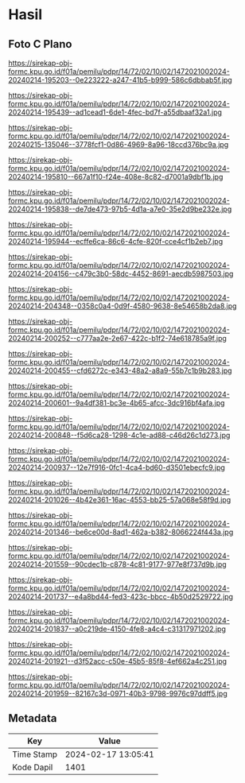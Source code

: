 # Hasil

## Foto C Plano

https://sirekap-obj-formc.kpu.go.id/f01a/pemilu/pdpr/14/72/02/10/02/1472021002024-20240214-195203--0e223222-a247-41b5-b999-586c6dbbab5f.jpg

https://sirekap-obj-formc.kpu.go.id/f01a/pemilu/pdpr/14/72/02/10/02/1472021002024-20240214-195439--ad1cead1-6de1-4fec-bd7f-a55dbaaf32a1.jpg

https://sirekap-obj-formc.kpu.go.id/f01a/pemilu/pdpr/14/72/02/10/02/1472021002024-20240215-135046--3778fcf1-0d86-4969-8a96-18ccd376bc9a.jpg

https://sirekap-obj-formc.kpu.go.id/f01a/pemilu/pdpr/14/72/02/10/02/1472021002024-20240214-195810--667a1f10-f24e-408e-8c82-d7001a9dbf1b.jpg

https://sirekap-obj-formc.kpu.go.id/f01a/pemilu/pdpr/14/72/02/10/02/1472021002024-20240214-195838--de7de473-97b5-4d1a-a7e0-35e2d9be232e.jpg

https://sirekap-obj-formc.kpu.go.id/f01a/pemilu/pdpr/14/72/02/10/02/1472021002024-20240214-195944--ecffe6ca-86c6-4cfe-820f-cce4cf1b2eb7.jpg

https://sirekap-obj-formc.kpu.go.id/f01a/pemilu/pdpr/14/72/02/10/02/1472021002024-20240214-204156--c479c3b0-58dc-4452-8691-aecdb5987503.jpg

https://sirekap-obj-formc.kpu.go.id/f01a/pemilu/pdpr/14/72/02/10/02/1472021002024-20240214-204348--0358c0a4-0d9f-4580-9638-8e54658b2da8.jpg

https://sirekap-obj-formc.kpu.go.id/f01a/pemilu/pdpr/14/72/02/10/02/1472021002024-20240214-200252--c777aa2e-2e67-422c-b1f2-74e618785a9f.jpg

https://sirekap-obj-formc.kpu.go.id/f01a/pemilu/pdpr/14/72/02/10/02/1472021002024-20240214-200455--cfd6272c-e343-48a2-a8a9-55b7c1b9b283.jpg

https://sirekap-obj-formc.kpu.go.id/f01a/pemilu/pdpr/14/72/02/10/02/1472021002024-20240214-200601--9a4df381-bc3e-4b65-afcc-3dc916bf4afa.jpg

https://sirekap-obj-formc.kpu.go.id/f01a/pemilu/pdpr/14/72/02/10/02/1472021002024-20240214-200848--f5d6ca28-1298-4c1e-ad88-c46d26c1d273.jpg

https://sirekap-obj-formc.kpu.go.id/f01a/pemilu/pdpr/14/72/02/10/02/1472021002024-20240214-200937--12e7f916-0fc1-4ca4-bd60-d3501ebecfc9.jpg

https://sirekap-obj-formc.kpu.go.id/f01a/pemilu/pdpr/14/72/02/10/02/1472021002024-20240214-201026--4b42e361-16ac-4553-bb25-57a068e58f9d.jpg

https://sirekap-obj-formc.kpu.go.id/f01a/pemilu/pdpr/14/72/02/10/02/1472021002024-20240214-201346--be6ce00d-8ad1-462a-b382-8066224f443a.jpg

https://sirekap-obj-formc.kpu.go.id/f01a/pemilu/pdpr/14/72/02/10/02/1472021002024-20240214-201559--90cdec1b-c878-4c81-9177-977e8f737d9b.jpg

https://sirekap-obj-formc.kpu.go.id/f01a/pemilu/pdpr/14/72/02/10/02/1472021002024-20240214-201737--e4a8bd44-fed3-423c-bbcc-4b50d2529722.jpg

https://sirekap-obj-formc.kpu.go.id/f01a/pemilu/pdpr/14/72/02/10/02/1472021002024-20240214-201837--a0c219de-4150-4fe8-a4c4-c31317971202.jpg

https://sirekap-obj-formc.kpu.go.id/f01a/pemilu/pdpr/14/72/02/10/02/1472021002024-20240214-201921--d3f52acc-c50e-45b5-85f8-4ef662a4c251.jpg

https://sirekap-obj-formc.kpu.go.id/f01a/pemilu/pdpr/14/72/02/10/02/1472021002024-20240214-201959--82167c3d-0971-40b3-9798-9976c97ddff5.jpg


## Metadata

| Key        | Value               |
| ---------- | ------------------- |
| Time Stamp | 2024-02-17 13:05:41 |
| Kode Dapil | 1401                |



